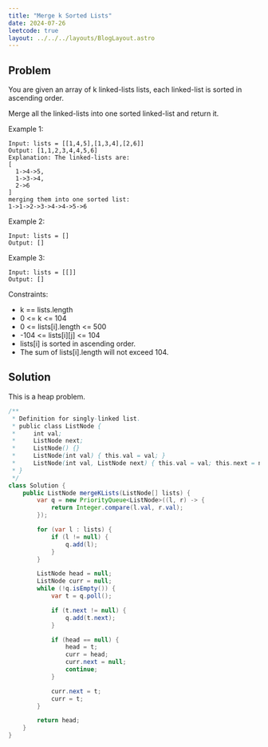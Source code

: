 ```yaml
---
title: "Merge k Sorted Lists"
date: 2024-07-26
leetcode: true
layout: ../../../layouts/BlogLayout.astro
---
```


## Problem

You are given an array of k linked-lists lists, each linked-list is sorted in ascending order.

Merge all the linked-lists into one sorted linked-list and return it.

Example 1:

```text
Input: lists = [[1,4,5],[1,3,4],[2,6]]
Output: [1,1,2,3,4,4,5,6]
Explanation: The linked-lists are:
[
  1->4->5,
  1->3->4,
  2->6
]
merging them into one sorted list:
1->1->2->3->4->4->5->6
```

Example 2:

```text
Input: lists = []
Output: []
```

Example 3:

```text
Input: lists = [[]]
Output: []
```

Constraints:

- k == lists.length
- 0 <= k <= 104
- 0 <= lists[i].length <= 500
- -104 <= lists\[i][j] <= 104
- lists[i] is sorted in ascending order.
- The sum of lists[i].length will not exceed 104.

## Solution

This is a heap problem.

```java
/**
 * Definition for singly-linked list.
 * public class ListNode {
 *     int val;
 *     ListNode next;
 *     ListNode() {}
 *     ListNode(int val) { this.val = val; }
 *     ListNode(int val, ListNode next) { this.val = val; this.next = next; }
 * }
 */
class Solution {
    public ListNode mergeKLists(ListNode[] lists) {
        var q = new PriorityQueue<ListNode>((l, r) -> {
            return Integer.compare(l.val, r.val);
        });

        for (var l : lists) {
            if (l != null) {
                q.add(l);
            }
        }

        ListNode head = null;
        ListNode curr = null;
        while (!q.isEmpty()) {
            var t = q.poll();

            if (t.next != null) {
                q.add(t.next);
            }

            if (head == null) {
                head = t;
                curr = head;
                curr.next = null;
                continue;
            }

            curr.next = t;
            curr = t;
        }

        return head;
    }
}
```
